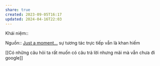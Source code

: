 ```yaml
---
share: true
created: 2023-09-05T16:17
updated: 2024-04-16T22:03
---
```

Khái niệm:: 

Nguồn:: [Just a moment...](https://www.techdirt.com/2007/05/03/grand-unified-theory-economics-free/)
sự tương tác trực tiếp vẫn là khan hiếm 

[[Có những câu hỏi ta rất muốn có câu trả lời nhưng mãi mà vẫn chưa đi google]]